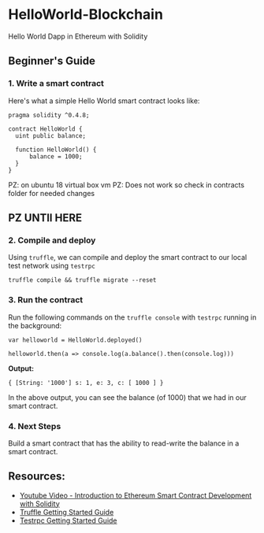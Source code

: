 # HelloWorld-Blockchain

Hello World Dapp in Ethereum with Solidity

## Beginner's Guide

### 1. Write a smart contract

Here's what a simple Hello World smart contract looks like:

```
pragma solidity ^0.4.8;

contract HelloWorld {
  uint public balance;

  function HelloWorld() {
      balance = 1000;
  }
}
```
PZ: on ubuntu 18 virtual box vm
PZ: Does not work so check in contracts folder for needed changes
## PZ UNTIl HERE

### 2. Compile and deploy

Using `truffle`, we can compile and deploy the smart contract to our local test network using `testrpc`

```truffle compile && truffle migrate --reset```

### 3. Run the contract

Run the following commands on the `truffle console` with `testrpc` running in the background:

```
var helloworld = HelloWorld.deployed()

helloworld.then(a => console.log(a.balance().then(console.log)))
```

**Output:**

```
{ [String: '1000'] s: 1, e: 3, c: [ 1000 ] }
```

In the above output, you can see the balance (of 1000) that we had in our smart contract.

### 4. Next Steps

Build a smart contract that has the ability to read-write the balance in a smart contract.

## Resources:

- [Youtube Video - Introduction to Ethereum Smart Contract Development with Solidity](https://www.youtube.com/watch?v=8jI1TuEaTro)
- [Truffle Getting Started Guide](http://truffleframework.com/docs/getting_started/installation)
- [Testrpc Getting Started Guide](https://github.com/ethereumjs/testrpc#install)
